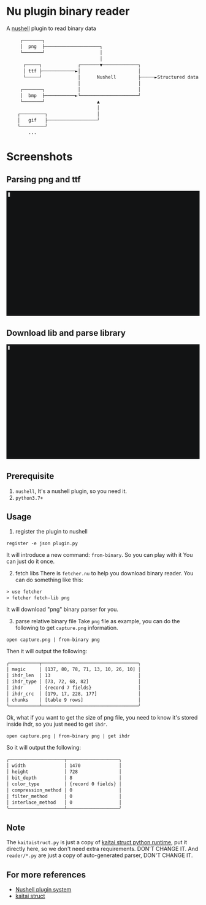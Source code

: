 # Nu plugin binary reader
A [nushell](https://www.nushell.sh/) plugin to read binary data

```
     ┌───────┐
     │  png  ├────────────────────┐
     └───────┘                    │
                                  │
      ┌─────┐             ┌───────▼─────────────┐
      │ ttf ├────────────►│                     │
      └─────┘             │      Nushell        ├─────►Structured data
                          │                     │
     ┌───────┐            │                     │
     │  bmp  ├───────────►└─────────────────────┘
     └───────┘                   ▲
                                 │
    ┌─────────┐                  │
    │   gif   ├──────────────────┘
    └─────────┘
        ...
```


# Screenshots
## Parsing png and ttf
![parse png and ttf](examples/demo.gif)

## Download lib and parse library
![parse gif](examples/demo3.gif)

## Prerequisite
1. `nushell`, It's a nushell plugin, so you need it.
2. `python3.7+`

## Usage
1. register the plugin to nushell
```
register -e json plugin.py
```

It will introduce a new command: `from-binary`.  So you can play with it
You can just do it once.

2. fetch libs
There is `fetcher.nu` to help you download binary reader.  You can do something like this:

```
> use fetcher
> fetcher fetch-lib png
```

It will download "png" binary parser for you.

3. parse relative binary file
Take `png` file as example, you can do the following to get `capture.png` information.

```
open capture.png | from-binary png
```

Then it will output the following:
```
╭───────────┬───────────────────────────────────╮
│ magic     │ [137, 80, 78, 71, 13, 10, 26, 10] │
│ ihdr_len  │ 13                                │
│ ihdr_type │ [73, 72, 68, 82]                  │
│ ihdr      │ {record 7 fields}                 │
│ ihdr_crc  │ [179, 17, 228, 177]               │
│ chunks    │ [table 9 rows]                    │
╰───────────┴───────────────────────────────────╯
```

Ok, what if you want to get the size of png file, you need to know it's stored inside ihdr, so you just need to get `ihdr`.

```
open capture.png | from-binary png | get ihdr
```

So it will output the following:
```
╭────────────────────┬───────────────────╮
│ width              │ 1470              │
│ height             │ 728               │
│ bit_depth          │ 8                 │
│ color_type         │ {record 0 fields} │
│ compression_method │ 0                 │
│ filter_method      │ 0                 │
│ interlace_method   │ 0                 │
╰────────────────────┴───────────────────╯
```

## Note
The `kaitaistruct.py` is just a copy of [kaitai struct python runtime](https://github.com/kaitai-io/kaitai_struct_python_runtime), put it directly here, so we don't need extra requirements.  DON'T CHANGE IT.
And `reader/*.py` are just a copy of auto-generated parser, DON'T CHANGE IT.

## For more references
- [Nushell plugin system](https://www.nushell.sh/book/plugins.html)
- [kaitai struct](https://kaitai.io/)
